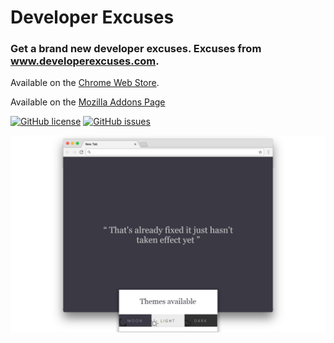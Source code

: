 # Developer Excuses

### Get a brand new developer excuses. Excuses from www.developerexcuses.com.

Available on the [Chrome Web Store](https://chrome.google.com/webstore/detail/developer-excuses/nkfeobjdmkgohpbckmcakgodhnjmgkon).

Available on the [Mozilla Addons Page]()

[![GitHub license](https://img.shields.io/badge/license-MIT-blue.svg?style=flat-square)](https://raw.githubusercontent.com/louisgrasset/developer-excuses/master/LICENSE)
[![GitHub issues](https://img.shields.io/github/issues/louisgrasset/developer-excuses.svg?style=flat-square)](https://github.com/louisgrasset/developer-excuses/issues)

![developerexcuses Screenshot](developerexcuses-screenshot.png)
